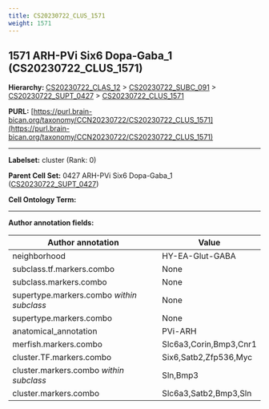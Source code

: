 ```yaml
---
title: CS20230722_CLUS_1571
weight: 1571
---
```

## 1571 ARH-PVi Six6 Dopa-Gaba_1 (CS20230722_CLUS_1571)
<b>Hierarchy: </b>
[CS20230722_CLAS_12](../CS20230722_CLAS_12) >
[CS20230722_SUBC_091](../CS20230722_SUBC_091) >
[CS20230722_SUPT_0427](../CS20230722_SUPT_0427) >
[CS20230722_CLUS_1571](../CS20230722_CLUS_1571)

**PURL:** [https://purl.brain-bican.org/taxonomy/CCN20230722/CS20230722_CLUS_1571](https://purl.brain-bican.org/taxonomy/CCN20230722/CS20230722_CLUS_1571)

---


**Labelset:** cluster (Rank: 0)

**Parent Cell Set:** 0427 ARH-PVi Six6 Dopa-Gaba_1 ([CS20230722_SUPT_0427](../CS20230722_SUPT_0427))



**Cell Ontology Term:** 

[MARKER GENES.]: #


---

[TRANSFERRED ANNOTATIONS.]: #


[AUTHOR ANNOTATION FIELDS.]: #


**Author annotation fields:**

| Author annotation | Value |
|-------------------|-------|
|neighborhood|HY-EA-Glut-GABA|
|subclass.tf.markers.combo|None|
|subclass.markers.combo|None|
|supertype.markers.combo _within subclass_|None|
|supertype.markers.combo|None|
|anatomical_annotation|PVi-ARH|
|merfish.markers.combo|Slc6a3,Corin,Bmp3,Cnr1|
|cluster.TF.markers.combo|Six6,Satb2,Zfp536,Myc|
|cluster.markers.combo _within subclass_|Sln,Bmp3|
|cluster.markers.combo|Slc6a3,Satb2,Bmp3,Sln|
